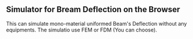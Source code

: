 <h2>Simulator for Bream Deflection on the Browser</h2>
<p>This can simulate mono-material uniformed Beam's Deflection without any equipments. The simulatio use FEM or FDM (You can choose).</p>
